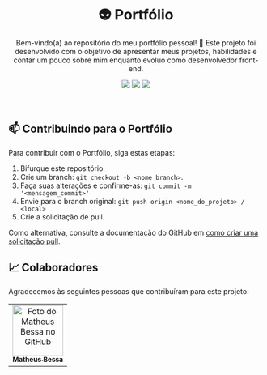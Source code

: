 <h1 align=center>👽 Portfólio</h1> 
<p align=center>Bem-vindo(a) ao repositório do meu portfólio pessoal! 🚀  
Este projeto foi desenvolvido com o objetivo de apresentar meus projetos, habilidades e contar um pouco sobre mim enquanto evoluo como desenvolvedor front-end.</p>

<div align=center>
  <img src="https://img.shields.io/badge/HTML5-122F2B?style=for-the-badge&logo=html5&logoColor=white" />
  <img src="https://img.shields.io/badge/SASS-122F2B?style=for-the-badge&logo=sass&logoColor=white" />
  <img src="https://img.shields.io/badge/JavaScript-122F2B?style=for-the-badge&logo=javascript&logoColor=white" />
</div>

<br>
<br>

## 📫 Contribuindo para o Portfólio

Para contribuir com o Portfólio, siga estas etapas:

1. Bifurque este repositório.
2. Crie um branch: `git checkout -b <nome_branch>`.
3. Faça suas alterações e confirme-as: `git commit -m '<mensagem_commit>'`
4. Envie para o branch original: `git push origin <nome_do_projeto> / <local>`
5. Crie a solicitação de pull.

Como alternativa, consulte a documentação do GitHub em [como criar uma solicitação pull](https://help.github.com/en/github/collaborating-with-issues-and-pull-requests/creating-a-pull-request).

## 📈 Colaboradores

Agradecemos às seguintes pessoas que contribuíram para este projeto:

<table>
  <tr>
    <td align="center">
      <a href="#">
        <img src="https://avatars.githubusercontent.com/u/93408255?v=4" width="100px;" alt="Foto do Matheus Bessa no GitHub"/><br>
        <sub>
          <b>Matheus Bessa</b>
        </sub>
      </a>
    </td>
  </tr>
</table>
